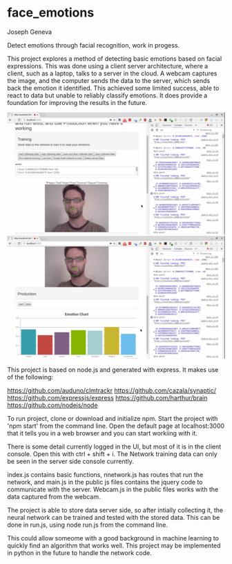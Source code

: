 # face_emotions
Joseph Geneva

Detect emotions through facial recognition, work in progess.

This project explores a method of detecting basic emotions based on facial expressions. This was done using a client server architecture, where a client, such as a laptop, talks to a server in the cloud. A webcam captures the image, and the computer sends the data to the server, which sends back the emotion it identified. This achieved some limited success, able to react to data but unable to reliably classify emotions. It does provide a foundation for improving the results in the future.

![Interface](img/testingemot.png?raw=true "Active")
![Interface](img/activeemot.png?raw=true "Active")

This project is based on node.js and generated with express. It makes use of the following:

https://github.com/auduno/clmtrackr
https://github.com/cazala/synaptic/
https://github.com/expressjs/express
https://github.com/harthur/brain
https://github.com/nodejs/node

To run project, clone or download and initialize npm. Start the project with 'npm start' from the command line. Open the default page at localhost:3000 that it tells you in a web browser and you can start workiing with it.

There is some detail currently logged in the UI, but most of it is in the client console. Open this with ctrl + shift + i.
The Network training data can only be seen in the server side console currently.

index.js contains basic functions, nnetwork.js has routes that run the network, and main.js in the public js files contains the jquery code to communicate with the server.
Webcam.js in the public files works with the data captured from the webcam.

The project is able to store data server side, so after intially collecting it, the neural network can be trained and tested with the stored data. This can be done in run.js, using node run.js from the command line.

This could allow someome with a good background in machine learning to quickly find an algorithm that works well.
This project may be implemented in python in the future to handle the network code.